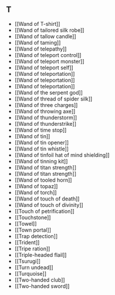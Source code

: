 ## T
- [[Wand of T-shirt]]
- [[Wand of tailored silk robe]]
- [[Wand of tallow candle]]
- [[Wand of taming]]
- [[Wand of telepathy]]
- [[Wand of teleport control]]
- [[Wand of teleport monster]]
- [[Wand of teleport self]]
- [[Wand of teleportation]]
- [[Wand of teleportation]]
- [[Wand of teleportation]]
- [[Wand of the serpent god]]
- [[Wand of thread of spider silk]]
- [[Wand of three charges]]
- [[Wand of throwing axe]]
- [[Wand of thunderstorm]]
- [[Wand of thunderstrike]]
- [[Wand of time stop]]
- [[Wand of tin]]
- [[Wand of tin opener]]
- [[Wand of tin whistle]]
- [[Wand of tinfoil hat of mind shielding]]
- [[Wand of tinning kit]]
- [[Wand of titan strength]]
- [[Wand of titan strength]]
- [[Wand of tooled horn]]
- [[Wand of topaz]]
- [[Wand of torch]]
- [[Wand of touch of death]]
- [[Wand of touch of divinity]]
- [[Touch of petrification]]
- [[Touchstone]]
- [[Towel]]
- [[Town portal]]
- [[Trap detection]]
- [[Trident]]
- [[Tripe ration]]
- [[Triple-headed flail]]
- [[Tsurugi]]
- [[Turn undead]]
- [[Turquoise]]
- [[Two-handed club]]
- [[Two-handed sword]]
